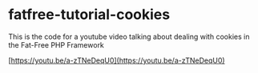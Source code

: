 # fatfree-tutorial-cookies

This is the code for a youtube video talking about dealing with cookies in the Fat-Free PHP Framework

[https://youtu.be/a-zTNeDeqU0](https://youtu.be/a-zTNeDeqU0)
